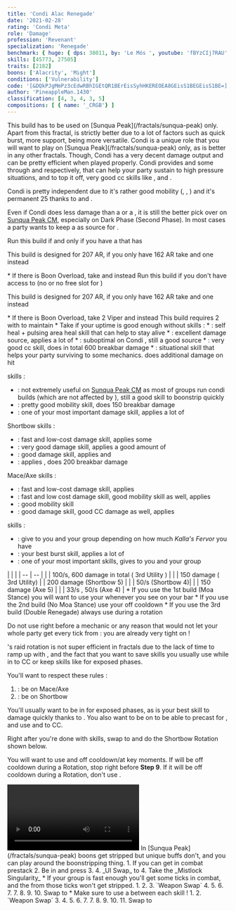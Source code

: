 ```yaml
---
title: 'Condi Alac Renegade'
date: '2021-02-28'
rating: 'Condi Meta'
role: 'Damage'
profession: 'Revenant'
specialization: 'Renegade'
benchmark: { huge: { dps: 38011, by: 'Le Mós ', youtube: 'fBYzCIj7RAU' } }
skills: [45773, 27505]
traits: [2182]
boons: ['Alacrity', 'Might']
conditions: ['Vulnerability']
code: '[&DQkPJgMmPz3cEdwRBhIGEtQR1BErEisSyhHKEREOEA8GEisS1BEGEisS1BE=]'
author: 'PineappleMan.1430'
classification: [4, 3, 4, 3, 5]
compositions: [ { name: '_CRGB'} ]
---
```

<Message>
This build has to be used on [Sunqua Peak](/fractals/sunqua-peak) only. Apart from this fractal, <BuildLink build="Power Renegade" specialization="Renegade"/> is strictly better due to a lot of factors such as quick burst, more support, being more versatile.
</Message>
Condi <Specialization name="Renegade"/> is a unique role that you will want to play on [Sunqua Peak](/fractals/sunqua-peak) only, as <BuildLink build="Power Renegade" specialization="Renegade"/> is better in any other fractals. Though, Condi <Specialization name="Renegade"/> has a very decent damage output and can be pretty efficient when played properly. Condi <Specialization name="Renegade"/> provides <Boon name="Alacrity"/> and some <Boon name="Might"/> through <Skill id="45537"/> and <Skill id="44076"/> respectively, <Skill id="45773"/> that can help your party sustain to  high pressure situations, and to top it off, very good cc skills like <Skill id="41220"/>, <Skill id="28409"/> and <Skill id="41820"/>.

Condi <Specialization name="Renegade"/> is pretty independent due to it's rather good mobility (<Skill id="27964"/>, <Skill id="28029"/>, <Skill id="27917"/>) and it's permanent 25 <Boon name="Might"/> thanks to <Skill id="44076"/> and <Trait id="1781"/>.

Even if Condi <Specialization name="Renegade"/> does less damage than a <BuildLink build="Condi Firebrand" specialization="Firebrand"/> or a <BuildLink build="Condi Soulbeast" specialization="Soulbeast"/>, it is still the better pick over <BuildLink build="Power Renegade" specialization="Renegade"/> on [Sunqua Peak CM](/fractals/sunqua-peak), especially on Dark Phase (Second Phase). In most cases a party wants to keep a <Specialization name="Renegade"/> as source for <Boon name="Alacrity"/>.

<Divider text="Equipment"/>

<Tabs outlined>
<Tab title="Moa stance">
Run this build if and only if you have a <Specialization name="Soulbeast"/> that has <Skill id="45970"/>

This build is designed for 207 AR, if you only have 162 AR take <Item id="80616"/> and one <Item id="80002" affix="Seraph"/> instead
<Grid>
<GridItem sm="4">
<Armor weight="Heavy" helmAffix="Viper" helmRune="Nightmare" shouldersAffix="Viper" shouldersRune="Nightmare" coatAffix="Viper" coatRune="Nightmare" glovesAffix="Viper" glovesRune="Nightmare" leggingsAffix="Viper" leggingsRune="Nightmare" bootsAffix="Viper" bootsRune="Nightmare" helmInfusionId="37130" shouldersInfusionId="37130" coatInfusionId="37130" glovesInfusionId="37130" leggingsInfusionId="37130" bootsInfusionId="37130"/>
</GridItem>

<GridItem sm="4">
<Weapons weapon1MainType="Mace" weapon1MainAffix="Viper" weapon1MainSigil1="Earth" weapon1MainSigil1Id="24560" weapon1OffType="Axe" weapon1OffAffix="Viper"  weapon1OffSigil="Doom" weapon1OffSigilId="24609" weapon2MainSigil1Id="24560" weapon2MainSigil2Id="24605" weapon2MainType="Shortbow" weapon2MainAffix="Viper" weapon2MainSigil1="Earth" weapon2MainSigil2="Geomancy" weapon1MainInfusion1Id="37130" weapon2MainInfusion1Id="37130" weapon1OffInfusionId="37130" weapon2MainInfusion2Id="37130"/>

<Consumables foodId="91842" utilityId="48916" infusion="Malign +9 Agony Infusion"/>
</GridItem>

<GridItem sm="4">
<BackAndTrinkets backItemAffix="Viper" accessory1Affix="Viper" accessory2Affix="Viper" amuletAffix="Viper" ring1Affix="Viper" ring2Affix="Viper" backItemInfusion1Id="37130" backItemInfusion2Id="37130" accessory1InfusionId="37130" accessory2InfusionId="37130" ring1Infusion1Id="37130" ring1Infusion2Id="37130" ring1Infusion3Id="37130" ring2Infusion1Id="37130" ring2Infusion2Id="37130" ring2Infusion3Id="37130"/>

<Card title="Notes">
* If there is Boon Overload, take <Item id="86997"/> and <Item id="48917"/> instead


</Card>
</GridItem>
</Grid>
</Tab>

<Tab title="no moa stance">
Run this build if you don't have access to <Skill id="45970"/> (no <Specialization name="Soulbeast"/> or no free slot for <Skill id="45970"/>)

This build is designed for 207 AR, if you only have 162 AR take <Item id="80616"/> and one <Item id="80002" affix="Seraph"/> instead
<Grid>
<GridItem sm="4">
<Armor weight="Heavy" helmAffix="Viper" helmRune="Leadership" shouldersAffix="Viper" shouldersRune="Leadership" coatAffix="Viper" coatRune="Leadership" glovesAffix="Viper" glovesRune="Leadership" leggingsAffix="Viper" leggingsRune="Leadership" bootsAffix="Viper" bootsRune="Leadership" helmInfusionId="37130" shouldersInfusionId="37130" coatInfusionId="37130" glovesInfusionId="37130" leggingsInfusionId="37130" bootsInfusionId="37130"/>
</GridItem>

<GridItem sm="4">
<Weapons weapon1MainType="Mace" weapon1MainAffix="Viper" weapon1MainSigil1="Concentration" weapon1MainSigil1Id="72339" weapon1OffType="Axe" weapon1OffAffix="Viper"  weapon1OffSigil="Doom" weapon1OffSigilId="24609" weapon2MainSigil1Id="72339" weapon2MainSigil2Id="24605" weapon2MainType="Shortbow" weapon2MainAffix="Viper" weapon2MainSigil1="Concentration" weapon2MainSigil2="Geomancy" weapon1MainInfusion1Id="37130" weapon2MainInfusion1Id="37130" weapon1OffInfusionId="37130" weapon2MainInfusion2Id="37130"/>

<Consumables foodId="91842" utilityId="48916" infusion="Malign +9 Agony Infusion"/>
</GridItem>

<GridItem sm="4">
<BackAndTrinkets backItemAffix="Viper" accessory1Affix="Viper" accessory2Affix="Viper" amuletAffix="Viper" ring1Affix="Seraph" ring2Affix="Seraph" backItemInfusion1Id="37130" backItemInfusion2Id="37130" accessory1InfusionId="37130" accessory2InfusionId="37130" ring1Infusion1Id="37130" ring1Infusion2Id="37130" ring1Infusion3Id="37130" ring2Infusion1Id="37130" ring2Infusion2Id="37130" ring2Infusion3Id="37130"/>

<Card title="Notes">
* If there is Boon Overload, take 2 Viper <Item id="80058"/> <Item id="86997"/> and <Item id="48917"/> instead


</Card>
</GridItem>
</Grid>
</Tab>

<Tab title="Double Renegade">
This build requires 2 <Specialization name="Renegade"/> with <Trait id="2182"/> to maintain <Boon name="Alacrity"/>
<Grid>
<GridItem sm="4">
<Armor weight="Heavy" helmAffix="Viper" helmRune="Nightmare" shouldersAffix="Viper" shouldersRune="Nightmare" coatAffix="Viper" coatRune="Nightmare" glovesAffix="Viper" glovesRune="Nightmare" leggingsAffix="Viper" leggingsRune="Nightmare" bootsAffix="Viper" bootsRune="Nightmare" helmInfusionId="37130" shouldersInfusionId="37130" coatInfusionId="37130" glovesInfusionId="37130" leggingsInfusionId="37130" bootsInfusionId="37130"/>
</GridItem>

<GridItem sm="4">
<Weapons weapon1MainType="Mace" weapon1MainAffix="Viper" weapon1MainSigil1="Earth" weapon1MainSigil1Id="24560" weapon1OffType="Axe" weapon1OffAffix="Viper"  weapon1OffSigil="Doom" weapon1OffSigilId="24609" weapon2MainSigil1Id="24560" weapon2MainSigil2Id="24605" weapon2MainType="Shortbow" weapon2MainAffix="Viper" weapon2MainSigil1="Earth" weapon2MainSigil2="Geomancy" weapon1MainInfusion1Id="37130" weapon2MainInfusion1Id="37130" weapon1OffInfusionId="37130" weapon2MainInfusion2Id="37130"/>

<Consumables foodId="86997" utilityId="48917" infusion="Malign +9 Agony Infusion"/>
</GridItem>

<GridItem sm="4">
<BackAndTrinkets backItemAffix="Viper" accessory1Affix="Viper" accessory2Affix="Viper" amuletAffix="Viper" ring1Affix="Viper" ring2Affix="Viper" backItemInfusion1Id="37130" backItemInfusion2Id="37130" accessory1InfusionId="37130" accessory2InfusionId="37130" ring1Infusion1Id="37130" ring1Infusion2Id="37130" ring1Infusion3Id="37130" ring2Infusion1Id="37130" ring2Infusion2Id="37130" ring2Infusion3Id="37130"/>


</GridItem>
</Grid>
</Tab>

</Tabs>

<Divider text="Build"/>
<Grid>
<GridItem sm="7">
<Traits traits1Id="3" traits1="Invocation" traits1SelectedIds="1761,1781,1791" traits2Id="14" traits2="Corruption" traits2SelectedIds="1793,1714,1795" traits3Id="63" traits3="Renegade" traits3SelectedIds="2079,2092,2182"/>
</GridItem>  
<GridItem sm="5">
<Card title="Legends">
<Legends legend1Id="41858" legend2Id="28494"/>
</Card>
<Card title="Situational Traits">
* Take <Trait id="1774"/> if your <Boon name="Might"/> uptime is good enough without <Trait id="1781"/>

</Card>
</GridItem>
</Grid>

<Divider text="Further information"/>
<Grid>
<GridItem sm="7">
<Card title="Key Skills">
<Skill id="41858"/> skills :
* <Skill id="45686"/> : self heal + pulsing area heal skill that can help <Skill id="12498"/> to stay alive
* <Skill id="42949"/> : excellent damage source, applies a lot of <Condition name="Bleeding"/>
* <Skill id="40485"/> : suboptimal on Condi <Specialization name="Renegade"/>, still a good <Condition name="Vulnerability"/> source
* <Skill id="41220"/> : very good cc skill, does in total 600 breakbar damage
* <Skill id="45773"/> : situational skill that helps your party surviving to some mechanics. does additional damage on hit

<Skill id="28494"/> skills : 
* <Skill id="27505"/> : not extremely useful on [Sunqua Peak CM](/fractals/sunqua-peak) as most of groups run condi builds (which are not affected by <Boon name="Protection"/>), still a good skill to boonstrip quickly
* <Skill id="27917"/> : pretty good mobility skill, does 150 breakbar damage
* <Skill id="28287"/> : one of your most important damage skill, applies a lot of <Condition name="Torment"/>

Shortbow skills :
* <Skill id=40175/> : fast and low-cost damage skill, applies some <Condition name="Bleeding"/>
* <Skill name="Sevenshot"/> : very good damage skill, applies a good amount of <Condition name="Torment"/>
* <Skill name="SPiritcrush"/> : good damage skill, applies <Condition name="Burning"/> and <Condition name=Slow/>
* <Skill id="41820"/> : applies <Condition name="Burning"/>, does 200 breakbar damage

Mace/Axe skills :
* <Skill name=Searing Fissure/> : fast and low-cost damage skill, applies <Condition name=Burning/>
* <Skill name=Echoing Eruption/> : fast and low cost damage skill, good mobility skill as well, applies <Condition name=Torment/>
* <Skill name=Frigid Blitz/> : good mobility skill
* <Skill name=Temporal Rift/> : good damage skill, good CC damage as well, applies <Condition name=Torment/>


<Specialization name="Renegade"/> skills :
* <Skill name="Heroic Command"/> : give <Boon name="Might"/> to you and your group depending on how much _Kalla's Fervor_ you have
* <Skill name="Citadel Bombardment" /> : your best burst skill, applies a lot of <Condition name=Burning/>
* <Skill id="45537"/> : one of your most important skills, gives <Boon name=Alacrity/> to you and your group

</Card>
</GridItem> 
<GridItem sm="5">
<Card title="Defiance Bar Damage">
| | |
| -- | -- |
| <Skill id="41220" size="big" disableText/> | 100/s, 600 damage in total (<Skill id="41858"/> 3rd Utility ) |
| <Skill id="27917" size="big" disableText/> | 150 damage (<Skill id="28494"/> 3rd Utility) 
| <Skill id="41820" size="big" disableText/> | 200 damage (Shortbow 5) |
| <Skill id="43993" size="big" disableText/> | 50/s <Condition name="Slow"/> (Shortbow 4)|
| <Skill id="28409" size="big" disableText/> | 150 damage (Axe 5) |
| <Skill id="28029" size="big" disableText/> | 33/s <Condition name="Chilled"/>, 50/s <Condition name="Slow"/> (Axe 4) |
</Card>

<Card title="When to use Order From Above">
* If you use the 1st build (Moa Stance) you will want to use your <Skill id="45537"/> whenever you see <Skill id="45970"/> on your bar
* If you use the 2nd build (No Moa Stance) use your <Skill id="45537"/> off cooldown
* If you use the 3rd build (Double Renegade) always use <Skill id="45537"/> during a <Skill id="41858"/> rotation 
<Message>

Do not use <Skill id="45537"/> right before a mechanic or any reason that would not let your whole party get every tick from <Skill id="45537"/> : you are already very tight on <Boon name="Alacrity"/> !
</Message>

</Card>

</GridItem> 
</Grid>


<Divider text="Rotation / Skill usage"/>
<Grid>
<GridItem sm="6">
<Card title="Information">
<Specialization name="Renegade" text="Condi Renegade"/>'s raid rotation is not super efficient in fractals due to the lack of time to ramp up with <Skill id="28494"/>, and the fact that you want to save skills you usually use while in <Skill id="41858"/> to CC or keep skills like <Skill name="Citadel Bombardment"/> for exposed phases.

You'll want to respect these rules :
1. <Skill id="41858"/> : be on Mace/Axe
2. <Skill id="28494"/> : be on Shortbow

You'll usually want to be in <Skill id="41858"/> for exposed phases, as <Skill name="Citadel Bombardment"/> is your best skill to damage quickly thanks to <Condition name="Burning"/>. You also want to be on <Skill id="41858"/> to be able to precast <Skill id="42949"/> for <Condition name="Bleeding"/>, and use <Skill id="41220"/> and <Skill name=Temporal Rift/> to CC.

Right after you're done with <Skill id="41858"/> skills, swap to <Skill id="28494"/> and do the Shortbow Rotation shown below.

You will want to use <Skill id="45537"/> and <Skill name="Heroic Command"/> off cooldown/at key moments. If <Skill id="45537"/> will be off cooldown during a <Skill id="28494"/> Rotation, stop <Skill name="Embrace The Darkness"/> right before __Step 9__. If it will be off cooldown during a <Skill id="41858"/> Rotation, don't use <Skill name="Icerazors Ire"/>.


</Card>
<Card title="Raid Golem Rotation">
<Video youtube="fBYzCIj7RAU" caption="by Le Mós "/>
</Card>

</GridItem>

<GridItem sm="6">
<Card title="Precasting">
In [Sunqua Peak](/fractals/sunqua-peak) boons get stripped but unique buffs don't, and you can play around the boonstripping thing.
1. If you can get in combat prestack <Item id="24609"/>
2. Be in <Skill id="28134"/> and press <Skill id="26937"/>
3. <Skill id="45537"/> 
4. _UI Swap_ to <Skill id="28494"/>
4. Take the _Mistlock Singularity_ 
* If your group is fast enough you'll get some <Skill id="45537"/> ticks in combat, and the <Boon name=Alacrity/> from those ticks won't get stripped.

</Card>

<Card title="Mallyx Shortbow Rotation">
1. <Skill name="Embrace The Darkness"/>
2. <Skill name="Searing Fissure"/>
3. `Weapon Swap`  
4. <Skill name="Bloodbane Path"/> 
5. <Skill name="Spiritcrush"/> 
6. <Skill name="Sevenshot"/>
7. <Skill name="Bloodbane Path"/>
7. <Skill name="Bloodbane Path"/>
8. <Skill name="Sevenshot"/>
9. <Skill name="Spiritcrush"/>
10. Swap to <Skill id="41858"/>
* Make sure to use a <Skill id="40497"/> between each skill !


</Card>
<Card title="Kalla Mace Rotation">
1. <Skill name="Bloodbane Path"/>
2. `Weapon Swap` 
3. <Skill name="Searing Fissure"/>
4. <Skill name="Echoing Eruption"/> 
5. <Skill name="Citadel Bombardment"/> 
6. <Skill name="Temporal Rift"/>
7. <Skill name="Searing Fissure"/>
7. <Skill name="Searing Fissure"/>
8. <Skill name="Razorclaws Rage"/>
9. <Skill name="Icerazors Ire"/>
10. <Skill name="Echoing Eruption"/>
11. Swap to <Skill id="28494"/>

</Card>

</GridItem>
</Grid>
